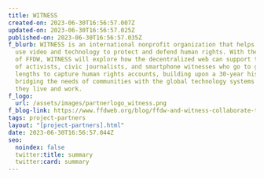 ```yaml
---
title: WITNESS
created-on: 2023-06-30T16:56:57.007Z
updated-on: 2023-06-30T16:56:57.025Z
published-on: 2023-06-30T16:56:57.035Z
f_blurb: WITNESS is an international nonprofit organization that helps people
  use video and technology to protect and defend human rights. With the support
  of FFDW, WITNESS will explore how the decentralized web can support the work
  of activists, civic journalists, and smartphone witnesses who go to great
  lengths to capture human rights accounts, building upon a 30-year history
  bridging the needs of communities with the global technology systems in which
  they live and work.
f_logo:
  url: /assets/images/partnerlogo_witness.png
f_blog-link: https://www.ffdweb.org/blog/ffdw-and-witness-collaborate-to-preserve-authentic-human-rights-records/
tags: project-partners
layout: "[project-partners].html"
date: 2023-06-30T16:56:57.044Z
seo:
  noindex: false
  twitter:title: summary
  twitter:card: summary
---
```

